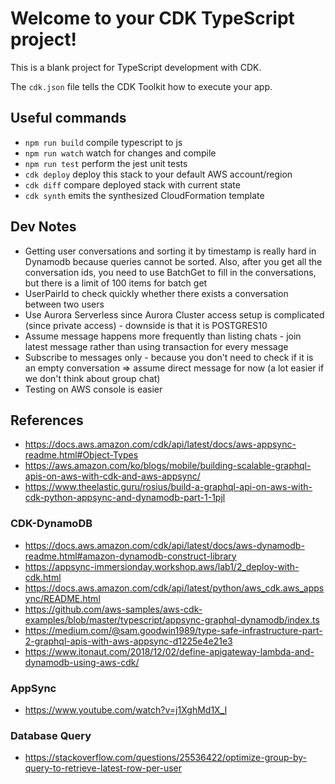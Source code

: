 # Welcome to your CDK TypeScript project!

This is a blank project for TypeScript development with CDK.

The `cdk.json` file tells the CDK Toolkit how to execute your app.

## Useful commands

 * `npm run build`   compile typescript to js
 * `npm run watch`   watch for changes and compile
 * `npm run test`    perform the jest unit tests
 * `cdk deploy`      deploy this stack to your default AWS account/region
 * `cdk diff`        compare deployed stack with current state
 * `cdk synth`       emits the synthesized CloudFormation template

## Dev Notes

* Getting user conversations and sorting it by timestamp is really hard in Dynamodb because queries cannot be sorted. Also, after you get all the conversation ids, you need to use BatchGet to fill in the conversations, but there is a limit of 100 items for batch get
* UserPairId to check quickly whether there exists a conversation between two users
* Use Aurora Serverless since Aurora Cluster access setup is complicated (since private access) - downside is that it is POSTGRES10
* Assume message happens more frequently than listing chats - join latest message rather than using transaction for every message
* Subscribe to messages only - because you don't need to check if it is an empty conversation => assume direct message for now (a lot easier if we don't think about group chat)
* Testing on AWS console is easier

## References

* https://docs.aws.amazon.com/cdk/api/latest/docs/aws-appsync-readme.html#Object-Types
* https://aws.amazon.com/ko/blogs/mobile/building-scalable-graphql-apis-on-aws-with-cdk-and-aws-appsync/
* https://www.theelastic.guru/rosius/build-a-graphql-api-on-aws-with-cdk-python-appsync-and-dynamodb-part-1-1pjl


### CDK-DynamoDB

* https://docs.aws.amazon.com/cdk/api/latest/docs/aws-dynamodb-readme.html#amazon-dynamodb-construct-library
* https://appsync-immersionday.workshop.aws/lab1/2_deploy-with-cdk.html
* https://docs.aws.amazon.com/cdk/api/latest/python/aws_cdk.aws_appsync/README.html
* https://github.com/aws-samples/aws-cdk-examples/blob/master/typescript/appsync-graphql-dynamodb/index.ts
* https://medium.com/@sam.goodwin1989/type-safe-infrastructure-part-2-graphql-apis-with-aws-appsync-d1225e4e21e3
* https://www.itonaut.com/2018/12/02/define-apigateway-lambda-and-dynamodb-using-aws-cdk/

### AppSync

* https://www.youtube.com/watch?v=j1XghMd1X_I

### Database Query

* https://stackoverflow.com/questions/25536422/optimize-group-by-query-to-retrieve-latest-row-per-user